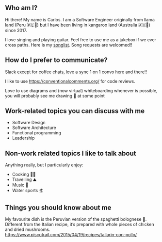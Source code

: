 ## Who am I?

Hi there! My name is Carlos. I am a Software Engineer originally from llama land (Peru 🇵🇪🦙) but I have been living in kangaroo land (Australia 🇦🇺🦘) since 2017.

I love singing and playing guitar. Feel free to use me as a jukebox if we ever cross paths. Here is my [songlist](https://www.notion.so/03308460048149d888714845ab35a7a7?pvs=21). Song requests are welcomed!!

## How do I prefer to communicate?

Slack except for coffee chats, love a sync 1 on 1 convo here and there!!

I like to use https://conventionalcomments.org/ for code reviews.

Love to use diagrams and (now virtual) whiteboarding whenever is possible, you will probably see me drawing 🎨 at some point 

## Work-related topics you can discuss with me

- Software Design
- Software Architecture
- Functional programming
- Leadership

## Non-work related topics I like to talk about

Anything really, but I particularly enjoy:

- Cooking 👨‍🍳
- Travelling ⛰️
- Music 🎵
- Water sports 🏄

## Things you should know about me

My favourite dish is the Peruvian version of the spaghetti bolognese 🍝. Different from the Italian recipe, it’s prepared with whole pieces of chicken and dried mushrooms.
https://www.piscotrail.com/2015/04/19/recipes/tallarin-con-pollo/
